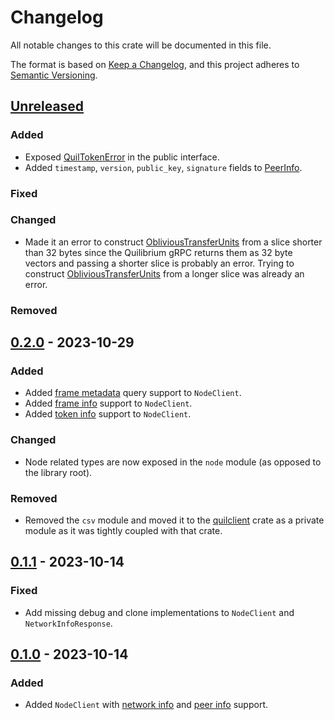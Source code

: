# Changelog

All notable changes to this crate will be documented in this file.

The format is based on [Keep a Changelog](https://keepachangelog.com/en/1.1.0/),
and this project adheres to [Semantic Versioning](https://semver.org/spec/v2.0.0.html).

## [Unreleased]

### Added

- Exposed [QuilTokenError](https://docs.rs/quilibrium/latest/quilibrium/oblivious_transfer_units/enum.QuilTokenError.html) in the public interface.
- Added `timestamp`, `version`, `public_key`, `signature` fields to [PeerInfo](https://docs.rs/quilibrium/latest/quilibrium/node/struct.PeerInfo.html).

### Fixed

### Changed

- Made it an error to construct
  [ObliviousTransferUnits](https://docs.rs/quilibrium/latest/quilibrium/struct.ObliviousTransferUnits.html)
  from a slice shorter than 32 bytes since the Quilibrium gRPC returns them as
  32 byte vectors and passing a shorter slice is probably an error. Trying to
  construct
  [ObliviousTransferUnits](https://docs.rs/quilibrium/latest/quilibrium/struct.ObliviousTransferUnits.html)
  from a longer slice was already an error.

### Removed

## [0.2.0] - 2023-10-29

### Added

- Added [frame metadata](https://docs.rs/quilibrium/0.2.0/quilibrium/node/struct.NodeClient.html#method.frames) query support to `NodeClient`.
- Added [frame info](https://docs.rs/quilibrium/0.2.0/quilibrium/node/struct.NodeClient.html#method.frame_info) support to `NodeClient`.
- Added [token info](https://docs.rs/quilibrium/0.2.0/quilibrium/node/struct.NodeClient.html#method.token_info) support to `NodeClient`.

### Changed

- Node related types are now exposed in the `node` module (as opposed to the library root).

### Removed

- Removed the `csv` module and moved it to the [quilclient](../quilclient/README.md) crate as a private module as it was tightly coupled with that crate.

## [0.1.1] - 2023-10-14

### Fixed

- Add missing debug and clone implementations to `NodeClient` and `NetworkInfoResponse`.

## [0.1.0] - 2023-10-14

### Added

- Added `NodeClient` with [network info](https://docs.rs/quilibrium/0.1.0/quilibrium/struct.NodeClient.html#method.network_info) and [peer info](https://docs.rs/quilibrium/0.1.0/quilibrium/struct.NodeClient.html#method.peer_info) support.

[unreleased]: https://github.com/agostbiro/quilibrium-rs/compare/quilibrium-0.2.0..HEAD
[0.2.0]: https://github.com/agostbiro/quilibrium-rs/compare/quilibrium-0.1.1..quilibrium-0.2.0
[0.1.1]: https://github.com/agostbiro/quilibrium-rs/compare/quilibrium-0.1.0..quilibrium-0.1.1
[0.1.0]: https://github.com/agostbiro/quilibrium-rs/compare/quilibrium-0.1.0
